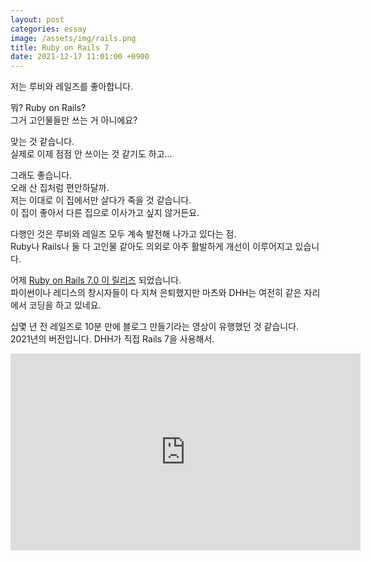 ```yaml
---
layout: post
categories: essay
image: /assets/img/rails.png
title: Ruby on Rails 7
date: 2021-12-17 11:01:00 +0900
---
```


저는 루비와 레일즈를 좋아합니다.

뭐? Ruby on Rails?  
그거 고인물들만 쓰는 거 아니에요?

맞는 것 같습니다.  
실제로 이제 점점 안 쓰이는 것 같기도 하고...

그래도 좋습니다.  
오래 산 집처럼 편안하달까.  
저는 이대로 이 집에서만 살다가 죽을 것 같습니다.  
이 집이 좋아서 다른 집으로 이사가고 싶지 않거든요.

다행인 것은 루비와 레일즈 모두 계속 발전해 나가고 있다는 점.  
Ruby나 Rails나 둘 다 고인물 같아도 의외로 아주 활발하게 개선이 이루어지고 있습니다.

어제 [Ruby on Rails 7.0 이 릴리즈](https://rubyonrails.org/2021/12/15/Rails-7-fulfilling-a-vision) 되었습니다.  
파이썬이나 레디스의 창시자들이 다 지쳐 은퇴했지만 마츠와 DHH는 여전히 같은 자리에서 코딩을 하고 있네요.

십몇 년 전 레일즈로 10분 만에 블로그 만들기라는 영상이 유행했던 것 같습니다.  
2021년의 버전입니다. DHH가 직접 Rails 7을 사용해서.

<iframe width="560" height="315" src="https://www.youtube.com/embed/mpWFrUwAN88" title="YouTube video player" frameborder="0" allow="accelerometer; autoplay; clipboard-write; encrypted-media; gyroscope; picture-in-picture" allowfullscreen></iframe>

